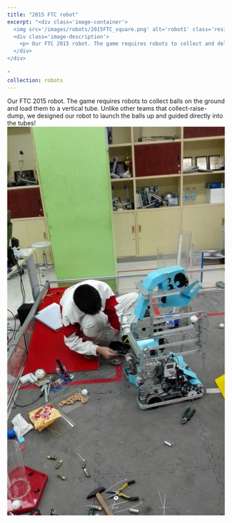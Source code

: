 ```yaml
---
title: "2015 FTC robot"
excerpt: "<div class='image-container'>
  <img src='/images/robots/2015FTC_square.png' alt='robot1' class='resizable-image'>
  <div class='image-description'>
    <p> Our FTC 2015 robot. The game requires robots to collect and deliver balls and cubes, then climb up a challenging ramp during the endgame </p>
  </div>
</div>

"
collection: robots
---
```

Our FTC 2015 robot. The game requires robots to collect balls on the ground and load them to a vertical tube. Unlike other teams that collect-raise-dump, we designed our robot to launch the balls up and guided directly into the tubes!
<img src='/images/robots/2015FTC.jpg'>
